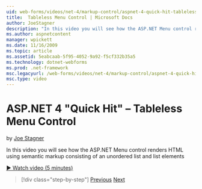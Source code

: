```yaml
---
uid: web-forms/videos/net-4/markup-control/aspnet-4-quick-hit-tableless-menu-control
title:  Tableless Menu Control | Microsoft Docs
author: JoeStagner
description: "In this video you will see how the ASP.NET Menu control renders HTML using semantic markup consisting of an unordered list and list elements"
ms.author: aspnetcontent
manager: wpickett
ms.date: 11/16/2009
ms.topic: article
ms.assetid: 5eabcaab-5f95-4052-9a92-f5cf332b35a5
ms.technology: dotnet-webforms
ms.prod: .net-framework
msc.legacyurl: /web-forms/videos/net-4/markup-control/aspnet-4-quick-hit-tableless-menu-control
msc.type: video
---
```

ASP.NET 4 "Quick Hit" – Tableless Menu Control
====================
by [Joe Stagner](https://github.com/JoeStagner)

In this video you will see how the ASP.NET Menu control renders HTML using semantic markup consisting of an unordered list and list elements 

[&#9654; Watch video (5 minutes)](https://channel9.msdn.com/Blogs/ASP-NET-Site-Videos/aspnet-4-quick-hit-tableless-menu-control)

> [!div class="step-by-step"]
> [Previous](aspnet-4-quick-hit-table-free-templated-controls.md)
> [Next](aspnet-4-quick-hit-hidden-field-divs.md)
